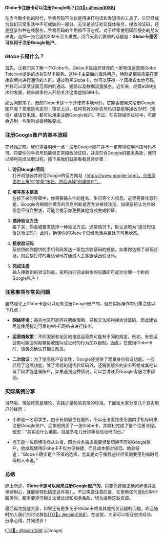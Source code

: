 **Globe卡注册卡可以注册Google吗？[[TG💪+ @esim1088](https://t.me/s/esim1088)]**

在当今数字化的时代，手机号码不仅仅是用来打电话和发短信的工具了，它已经成为我们日常生活中不可或缺的一部分。无论是验证社交媒体账号、接收验证码，还是登录各种在线服务，手机号码的作用都不可忽视。对于经常使用国际服务的朋友来说，选择一张合适的SIM卡至关重要。而今天我们要聊的话题是：**Globe卡是否可以用于注册Google账户**。

### Globe卡是什么？

首先，让我们来了解一下Globe卡。Globe卡是由菲律宾的一家电信运营商Globe Telecom提供的虚拟SIM卡服务。这种卡主要面向海外用户，特别是那些需要在菲律宾境内进行通信的人群。通过购买Globe卡，你可以获得一个菲律宾本地号码，并且可以享受该国范围内的通话、短信以及数据流量服务。近年来，随着eSIM技术的发展，越来越多的人开始关注这类虚拟SIM卡。

那么问题来了，既然Globe卡是一个菲律宾本地号码，它能否被用来注册Google账户呢？答案是肯定的！理论上讲，任何有效的手机号码只要能够接收SMS（短信）或语音电话，都可以用来注册Google账户。不过，在实际操作过程中，可能会遇到一些限制或者特殊要求。

### 注册Google账户的基本流程

在开始之前，我们需要明确一点：注册Google账户并不一定非得使用本国号码不可。只要你的手机号码能够正常接收验证码，并且符合Google的服务条款，就可以顺利完成注册过程。接下来我们就来看看具体步骤：

1. **访问Google官网**  
   打开浏览器并前往Google的官方网站（https://www.google.com）。点击页面右上角的“登录”按钮，然后选择“创建账户”。

2. **填写基本信息**  
   在接下来的界面中，你需要输入你的姓名、生日等个人信息。这里需要注意的是，Google会根据你填写的信息判断是否允许继续注册。如果系统认为你的信息不符合要求，可能会提示你更换其他方式完成验证。

3. **选择验证方法**  
   接下来，你会被要求选择一种验证方式。通常情况下，默认选项为“通过短信发送验证码”。此时，确保你的Globe卡已经激活并且处于可用状态。

4. **接收验证码**  
   系统将向你提供的手机号码发送一条包含验证码的短信。如果你选择了语音验证，则会拨打你的电话号码并通过人工客服读出验证码。

5. **完成注册**  
   输入接收到的验证码后，按照指引完成剩余的设置即可成功创建一个新的Google账户！

### 注意事项与常见问题

虽然理论上Globe卡是可以用来注册Google账户的，但在实际操作中仍需注意以下几点：

- **网络环境**：某些地区可能存在网络限制，导致无法顺利接收验证码。因此建议尽量使用稳定可靠的Wi-Fi网络来进行操作。
  
- **运营商政策**：不同国家和地区的电信运营商可能有不同的规定。例如，有些运营商可能会对频繁接收国际验证码的行为加以限制。因此，在使用Globe卡时，请务必确认其相关政策。

- **二次验证**：为了提高账户安全性，Google还提供了双重身份验证功能。一旦启用了这项功能，除了常规的短信验证码外，还需要额外的安全密钥或其他认证手段才能登录账户。如果遇到这种情况，可以尝试联系Google客服寻求帮助。

### 实际案例分享

当然啦，理论终究是理论，实践才是检验真理的标准。下面给大家分享几个真实用户的经历：

- 小李是一名留学生，由于长期居住在国外，所以无法直接使用国内手机号码来注册Google账户。后来他购买了一张Globe卡，并顺利完成了整个注册流程。他说：“其实没什么难度，就是多花几分钟等待验证码而已。”

- 老王是一位跨境电商从业者，因为业务需求需要频繁切换不同的Google账户。他发现使用Globe卡不仅方便快捷，而且成本相对较低。他总结道：“Globe卡确实是个不错的选择，尤其是对于像我这样经常需要用到临时号码的人来说。”

### 总结

综上所述，**Globe卡是可以用来注册Google账户的**。只要你遵循正确的步骤并且保持耐心，就能够轻松搞定这件事儿。不过需要注意的是，在使用任何虚拟SIM卡服务时，都需要遵守相关法律法规和服务条款，切勿滥用这些资源。

最后再次提醒大家，如果还有更多关于Globe卡或者其他相关话题的问题，欢迎随时加入我们的讨论群组[[TG💪+ @esim1088](https://t.me/s/esim1088)]。在这里，大家可以相互交流经验、分享心得，共同进步！

[[TG💪+ @esim1088](https://t.me/s/esim1088) ![Image](https://i.postimg.cc/4NQfJmqS/Snipaste-2025-05-13-00-14-12.png)]